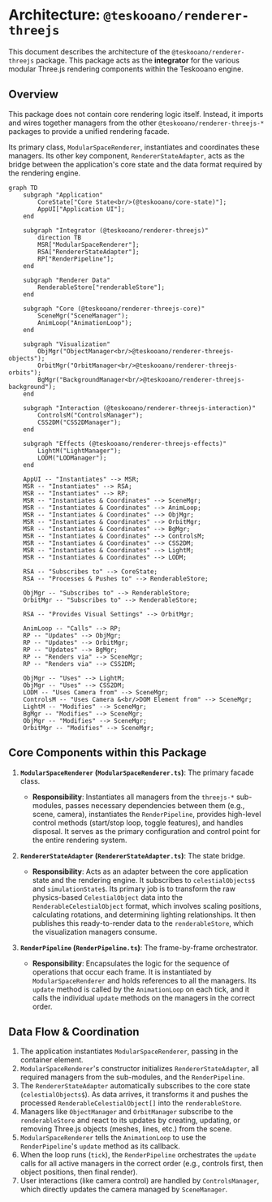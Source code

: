 # Architecture: `@teskooano/renderer-threejs`

This document describes the architecture of the `@teskooano/renderer-threejs` package. This package acts as the **integrator** for the various modular Three.js rendering components within the Teskooano engine.

## Overview

This package does not contain core rendering logic itself. Instead, it imports and wires together managers from the other `@teskooano/renderer-threejs-*` packages to provide a unified rendering facade.

Its primary class, `ModularSpaceRenderer`, instantiates and coordinates these managers. Its other key component, `RendererStateAdapter`, acts as the bridge between the application's core state and the data format required by the rendering engine.

```mermaid
graph TD
    subgraph "Application"
        CoreState["Core State<br/>(@teskooano/core-state)"];
        AppUI["Application UI"];
    end

    subgraph "Integrator (@teskooano/renderer-threejs)"
        direction TB
        MSR["ModularSpaceRenderer"];
        RSA["RendererStateAdapter"];
        RP["RenderPipeline"];
    end

    subgraph "Renderer Data"
        RenderableStore["renderableStore"];
    end

    subgraph "Core (@teskooano/renderer-threejs-core)"
        SceneMgr("SceneManager");
        AnimLoop("AnimationLoop");
    end

    subgraph "Visualization"
        ObjMgr("ObjectManager<br/>@teskooano/renderer-threejs-objects");
        OrbitMgr("OrbitManager<br/>@teskooano/renderer-threejs-orbits");
        BgMgr("BackgroundManager<br/>@teskooano/renderer-threejs-background");
    end

    subgraph "Interaction (@teskooano/renderer-threejs-interaction)"
        ControlsM("ControlsManager");
        CSS2DM("CSS2DManager");
    end

    subgraph "Effects (@teskooano/renderer-threejs-effects)"
        LightM("LightManager");
        LODM("LODManager");
    end

    AppUI -- "Instantiates" --> MSR;
    MSR -- "Instantiates" --> RSA;
    MSR -- "Instantiates" --> RP;
    MSR -- "Instantiates & Coordinates" --> SceneMgr;
    MSR -- "Instantiates & Coordinates" --> AnimLoop;
    MSR -- "Instantiates & Coordinates" --> ObjMgr;
    MSR -- "Instantiates & Coordinates" --> OrbitMgr;
    MSR -- "Instantiates & Coordinates" --> BgMgr;
    MSR -- "Instantiates & Coordinates" --> ControlsM;
    MSR -- "Instantiates & Coordinates" --> CSS2DM;
    MSR -- "Instantiates & Coordinates" --> LightM;
    MSR -- "Instantiates & Coordinates" --> LODM;

    RSA -- "Subscribes to" --> CoreState;
    RSA -- "Processes & Pushes to" --> RenderableStore;

    ObjMgr -- "Subscribes to" --> RenderableStore;
    OrbitMgr -- "Subscribes to" --> RenderableStore;

    RSA -- "Provides Visual Settings" --> OrbitMgr;

    AnimLoop -- "Calls" --> RP;
    RP -- "Updates" --> ObjMgr;
    RP -- "Updates" --> OrbitMgr;
    RP -- "Updates" --> BgMgr;
    RP -- "Renders via" --> SceneMgr;
    RP -- "Renders via" --> CSS2DM;

    ObjMgr -- "Uses" --> LightM;
    ObjMgr -- "Uses" --> CSS2DM;
    LODM -- "Uses Camera from" --> SceneMgr;
    ControlsM -- "Uses Camera &<br/>DOM Element from" --> SceneMgr;
    LightM -- "Modifies" --> SceneMgr;
    BgMgr -- "Modifies" --> SceneMgr;
    ObjMgr -- "Modifies" --> SceneMgr;
    OrbitMgr -- "Modifies" --> SceneMgr;
```

## Core Components within this Package

1.  **`ModularSpaceRenderer` (`ModularSpaceRenderer.ts`)**: The primary facade class.

    - **Responsibility**: Instantiates all managers from the `threejs-*` sub-modules, passes necessary dependencies between them (e.g., scene, camera), instantiates the `RenderPipeline`, provides high-level control methods (start/stop loop, toggle features), and handles disposal. It serves as the primary configuration and control point for the entire rendering system.

2.  **`RendererStateAdapter` (`RendererStateAdapter.ts`)**: The state bridge.

    - **Responsibility**: Acts as an adapter between the core application state and the rendering engine. It subscribes to `celestialObjects$` and `simulationState$`. Its primary job is to transform the raw physics-based `CelestialObject` data into the `RenderableCelestialObject` format, which involves scaling positions, calculating rotations, and determining lighting relationships. It then publishes this ready-to-render data to the `renderableStore`, which the visualization managers consume.

3.  **`RenderPipeline` (`RenderPipeline.ts`)**: The frame-by-frame orchestrator.

    - **Responsibility**: Encapsulates the logic for the sequence of operations that occur each frame. It is instantiated by `ModularSpaceRenderer` and holds references to all the managers. Its `update` method is called by the `AnimationLoop` on each tick, and it calls the individual `update` methods on the managers in the correct order.

## Data Flow & Coordination

1.  The application instantiates `ModularSpaceRenderer`, passing in the container element.
2.  `ModularSpaceRenderer`'s constructor initializes `RendererStateAdapter`, all required managers from the sub-modules, and the `RenderPipeline`.
3.  The `RendererStateAdapter` automatically subscribes to the core state (`celestialObjects$`). As data arrives, it transforms it and pushes the processed `RenderableCelestialObject[]` into the `renderableStore`.
4.  Managers like `ObjectManager` and `OrbitManager` subscribe to the `renderableStore` and react to its updates by creating, updating, or removing Three.js objects (meshes, lines, etc.) from the scene.
5.  `ModularSpaceRenderer` tells the `AnimationLoop` to use the `RenderPipeline`'s `update` method as its callback.
6.  When the loop runs (`tick`), the `RenderPipeline` orchestrates the `update` calls for all active managers in the correct order (e.g., controls first, then object positions, then final render).
7.  User interactions (like camera control) are handled by `ControlsManager`, which directly updates the camera managed by `SceneManager`.
